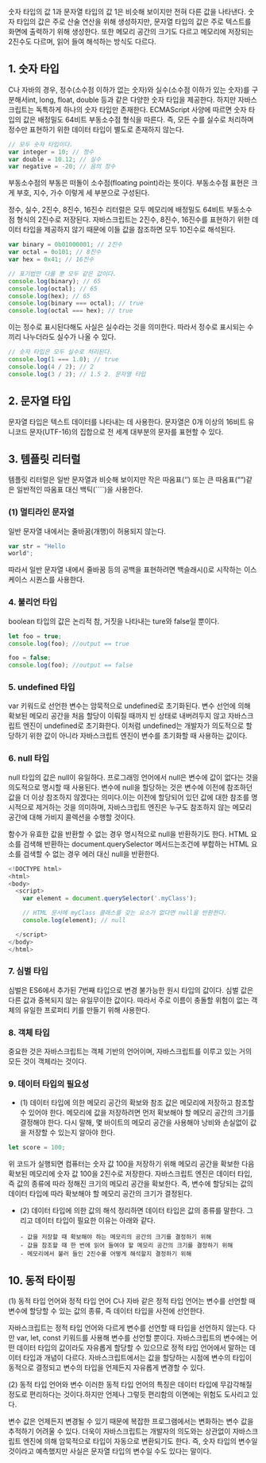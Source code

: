 숫자 타입의 값 1과 문자열 타입의 값 1은 비슷해 보이지만 전혀 다른 값을 나타낸다. 숫자 타입의 값은 주로 산술 연산을 위해 생성하지만, 문자열 타입의 값은 주로 텍스트를 화면에 출력하기 위해 생성한다. 또한 메모리 공간의 크기도 다르고 메모리에 저장되는 2진수도 다르며, 읽어 들여 해석하는 방식도 다르다.

## 1. 숫자 타입

C나 자바의 경우, 정수(소수점 이하가 없는 숫자)와 실수(소수점 이하가 있는 숫자)를 구분해서int, long, float, double 등과 같은 다양한 숫자 타입을 제공한다. 하지만 자바스크립트는 독특하게 하나의 숫자 타입만 존재한다. ECMAScript 사양에 따르면 숫자 타입의 값은 배정밀도 64비트 부동소수점 형식을 따른다. 즉, 모든 수를 실수로 처리하며 정수만 표현하기 위한 데이터 타입이 별도로 존재하지 않는다.

```javascript
// 모두 숫자 타입이다.
var integer = 10; // 정수
var double = 10.12; // 실수
var negative = -20; // 음의 정수
```

부동소수점의 부동은 떠돌이 소수점(floating point)라는 뜻이다. 부동소수점 표현은 크게 부호, 지수, 가수 이렇게 세 부분으로 구성된다.
<br>

정수, 실수, 2진수, 8진수, 16진수 리터럴은 모두 메모리에 배정밀도 64비트 부동소수점 형식의 2진수로 저장된다. 자바스크립트는 2진수, 8진수, 16진수를 표현하기 위한 데이터 타입을 제공하지 않기 때문에 이들 값을 참조하면 모두 10진수로 해석된다.

```javascript
var binary = 0b01000001; // 2진수
var octal = 0o101; // 8진수
var hex = 0x41; // 16진수

// 표기법만 다를 뿐 모두 같은 값이다.
console.log(binary); // 65
console.log(octal); // 65
console.log(hex); // 65
console.log(binary === octal); // true
console.log(octal === hex); // true
```

이는 정수로 표시된다해도 사실은 실수라는 것을 의미한다. 따라서 정수로 표시되는 수끼리 나누더라도 실수가 나올 수 있다.

```javascript
// 숫자 타입은 모두 실수로 처리된다.
console.log(1 === 1.0); // true
console.log(4 / 2); // 2
console.log(3 / 2); // 1.5 2. 문자열 타입
```

## 2. 문자열 타입

문자열 타입은 텍스트 데이터를 나타내는 데 사용한다. 문자열은 0개 이상의 16비트 유니코드 문자(UTF-16)의 집합으로 전 세계 대부분의 문자를 표현할 수 있다.

## 3. 템플릿 리터럴

템플릿 리터럴은 일반 문자열과 비슷해 보이지만 작은 따옴표(‘’) 또는 큰 따옴표(““)같은 일반적인 따옴표 대신 백틱(````)을 사용한다.

### (1) 멀티라인 문자열

일반 문자열 내에서는 줄바꿈(개행)이 허용되지 않는다.

```javascript
var str = "Hello
world";
```

따라서 일반 문자열 내에서 줄바꿈 등의 공백을 표현하려면 백슬래시()로 시작하는 이스케이스 시퀀스를 사용한다.

### 4. 불리언 타입

boolean 타입의 값은 논리적 참, 거짓을 나타내는 ture와 false일 뿐이다.

```javascript
let foo = true;
console.log(foo); //output == true

foo = false;
console.log(foo); //output == false
```

### 5. undefined 타입

var 키워드로 선언한 변수는 암묵적으로 undefined로 초기화된다. 변수 선언에 의해 확보된 메모리 공간을 처음 할당이 이뤄질 때까지 빈 상태로 내버려두지 않고 자바스크립트 엔진이 undefined로 초기화한다. 이처럼 undefined는 개발자가 의도적으로 할당하기 위한 값이 아니라 자바스크립트 엔진이 변수를 초기화할 때 사용하는 값이다.

### 6. null 타입

null 타입의 값은 null이 유일하다. 프로그래밍 언어에서 null은 변수에 값이 없다는 것을 의도적으로 명시할 때 사용된다. 변수에 null을 할당하는 것은 변수에 이전에 참조하던 값을 더 이상 참조하지 않겠다는 의미다.이는 이전에 할당되어 있던 값에 대한 참조를 명시적으로 제거하는 것을 의미하며, 자바스크립트 엔진은 누구도 참조하지 않는 메모리 공간에 대해 가비지 콜렉션을 수행할 것이다.

함수가 유효한 값을 반환할 수 없는 경우 명시적으로 null을 반환하기도 한다. HTML 요소를 검색해 반환하는 document.querySelector 메서드는조건에 부합하는 HTML 요소를 검색할 수 없는 경우 에러 대신 null을 반환한다.

```javascript
<!DOCTYPE html>
<html>
<body>
  <script>
    var element = document.querySelector('.myClass');

    // HTML 문서에 myClass 클래스를 갖는 요소가 없다면 null을 반환한다.
    console.log(element); // null

  </script>
</body>
</html>
```

### 7. 심벌 타입

심벌은 ES6에서 추가된 7번째 타입으로 변경 불가능한 원시 타입의 값이다. 심벌 값은 다른 값과 중복되지 않는 유일무이한 값이다. 따라서 주로 이름이 충돌할 위험이 없는 객체의 유일한 프로퍼티 키를 만들기 위해 사용한다.

### 8. 객체 타입

중요한 것은 자바스크립트는 객체 기반의 언어이며, 자바스크립트를 이루고 있는 거의 모든 것이 객체라는 것이다.

### 9. 데이터 타입의 필요성

- (1) 데이터 타입에 의한 메모리 공간의 확보와 참조
  값은 메모리에 저장하고 참조할 수 있어야 한다. 메모리에 값을 저장하려면 먼저 확보해야 할 메모리 공간의 크기를 결정해야 한다. 다시 말해, 몇 바이트의 메모리 공간을 사용해야 낭비와 손실없이 값을 저장할 수 있는지 알아야 한다.

```javascript
let score = 100;
```

위 코드가 실행되면 컴퓨터는 숫자 값 100을 저장하기 위해 메모리 공간을 확보한 다음 확보된 메모리에 숫자 값 100을 2진수로 저장한다. 자바스크립트 엔진은 데이터 타입, 즉 값의 종류에 따라 정해진 크기의 메모리 공간을 확보한다. 즉, 변수에 할당되는 값의 데이터 타입에 따라 확보해야 할 메모리 공간의 크기가 결정된다.

- (2) 데이터 타입에 의한 값의 해석
  정리하면 데이터 타입은 값의 종류를 말한다. 그리고 데이터 타입이 필요한 이유는 아래와 같다.

      - 값을 저장할 때 확보해야 하는 메모리의 공간의 크기를 결정하기 위해
      - 값을 참조할 때 한 번에 읽어 들여야 할 메모리 공간의 크기를 결정하기 위해
      - 메모리에서 불러 들인 2진수를 어떻게 해석할지 결정하기 위해

## 10. 동적 타이핑

(1) 동적 타입 언어와 정적 타입 언어
C나 자바 같은 정적 타입 언어는 변수를 선언할 때 변수에 할당할 수 있는 값의 종류, 즉 데이터 타입을 사전에 선언한다.

자바스크립트는 정적 타입 언어와 다르게 변수를 선언할 때 타입을 선언하지 않는다. 다만 var, let, const 키워드를 사용해 변수를 선언할 뿐이다. 자바스크립트의 변수에는 어떤 데이터 타입의 값이라도 자유롭게 할당할 수 있으므로 정적 타입 언어에서 말하는 데이터 타입과 개념이 다르다. 자바스크립트에서는 값을 할당하는 시점에 변수의 타입이 동적으로 결정되고 변수의 타입을 언제든지 자유롭게 변경할 수 있다.

(2) 동적 타입 언어와 변수
이러한 동적 타입 언어의 특징은 데이터 타입에 무감각해질 정도로 편리하다는 것이다.하지만 언제나 그렇듯 편리함의 이면에는 위험도 도사리고 있다.

변수 값은 언제든지 변경될 수 있기 때문에 복잡한 프로그램에서는 변화하는 변수 값을 추적하기 어려울 수 있다. 더욱이 자바스크립트는 개발자의 의도와는 상관없이 자바스크립트 엔진에 의해 암묵적으로 타입이 자동으로 변환되기도 한다. 즉, 숫자 타입의 변수일 것이라고 예측했지만 사실은 문자열 타입의 변수일 수도 있다는 말이다.
